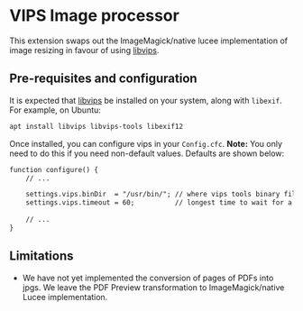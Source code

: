 # VIPS Image processor

This extension swaps out the ImageMagick/native lucee implementation of image resizing in favour of using [libvips](https://libvips.github.io/libvips/).

## Pre-requisites and configuration

It is expected that [libvips](https://libvips.github.io/libvips/) be installed on your system, along with `libexif`. For example, on Ubuntu:

```bash
apt install libvips libvips-tools libexif12
```

Once installed, you can configure vips in your `Config.cfc`. **Note:** You only need to do this if you need non-default values. Defaults are shown below:

```cfc
function configure() {
	// ...

	settings.vips.binDir  = "/usr/bin/"; // where vips tools binary files are found
	settings.vips.timeout = 60;          // longest time to wait for a VIPs operation to complete
	
	// ...
}
```

## Limitations

* We have not yet implemented the conversion of pages of PDFs into jpgs. We leave the PDF Preview transformation to ImageMagick/native Lucee implementation.